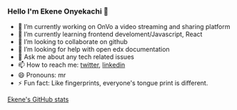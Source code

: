 ### Hello I'm Ekene Onyekachi 👋



- 🔭 I’m currently working on OnVo a video streaming and sharing platform
- 🌱 I’m currently learning frontend develoment/Javascript, React
- 👯 I’m looking to collaborate on github
- 🤔 I’m looking for help with open edx documentation
- 💬 Ask me about any tech related issues
- 📫 How to reach me: [twitter](https://twitter.com/KukiWorldwide), [linkedin](https://www.linkedin.com/in/ekeneonyekachi/)
- 😄 Pronouns: mr
- ⚡ Fun fact: Like fingerprints, everyone's tongue print is different.


[Ekene's GitHub stats](https://github-readme-stats.vercel.app/api?username=EkeneOnyekachi&theme=radical)
